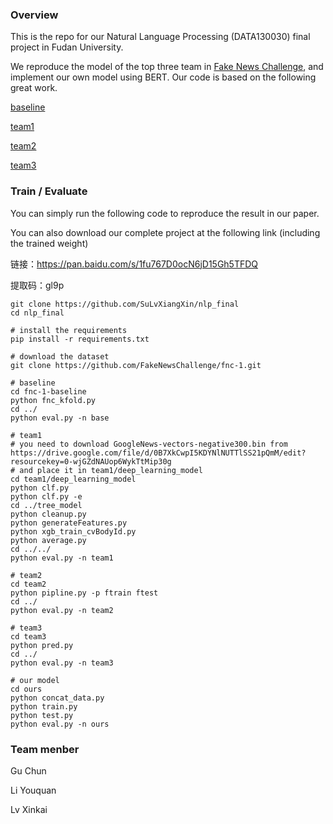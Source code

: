 ### Overview
This is the repo for our Natural Language Processing (DATA130030) final project in Fudan University. 

We reproduce the model of the top three team in [Fake News Challenge](http://www.fakenewschallenge.org/), and implement our own model using BERT. Our code is based on the following great work.

[baseline](https://github.com/FakeNewsChallenge/fnc-1-baseline)

[team1](https://github.com/Cisco-Talos/fnc-1)

[team2](https://github.com/hanselowski/athene_system)

[team3](https://github.com/uclmr/fakenewschallenge)

### Train / Evaluate
You can simply run the following code to reproduce the result in our paper.

You can also download our complete project at the following link (including the trained weight)

链接：https://pan.baidu.com/s/1fu767D0ocN6jD15Gh5TFDQ 

提取码：gl9p 


```shell
git clone https://github.com/SuLvXiangXin/nlp_final
cd nlp_final

# install the requirements
pip install -r requirements.txt

# download the dataset
git clone https://github.com/FakeNewsChallenge/fnc-1.git

# baseline
cd fnc-1-baseline
python fnc_kfold.py
cd ../
python eval.py -n base

# team1
# you need to download GoogleNews-vectors-negative300.bin from https://drive.google.com/file/d/0B7XkCwpI5KDYNlNUTTlSS21pQmM/edit?resourcekey=0-wjGZdNAUop6WykTtMip30g
# and place it in team1/deep_learning_model
cd team1/deep_learning_model
python clf.py
python clf.py -e
cd ../tree_model
python cleanup.py
python generateFeatures.py
python xgb_train_cvBodyId.py
python average.py
cd ../../
python eval.py -n team1

# team2
cd team2
python pipline.py -p ftrain ftest
cd ../
python eval.py -n team2

# team3
cd team3
python pred.py
cd ../
python eval.py -n team3

# our model
cd ours
python concat_data.py
python train.py
python test.py
python eval.py -n ours
```

### Team menber
Gu Chun

Li Youquan

Lv Xinkai